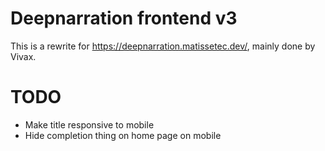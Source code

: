 # Deepnarration frontend v3


This is a rewrite for <https://deepnarration.matissetec.dev/>, mainly done by Vivax.

# TODO

- Make title responsive to mobile
- Hide completion thing on home page on mobile
